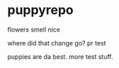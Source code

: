 # puppyrepo

flowers smell nice

where did that change go?
pr test

puppies are da best. more test stuff.
